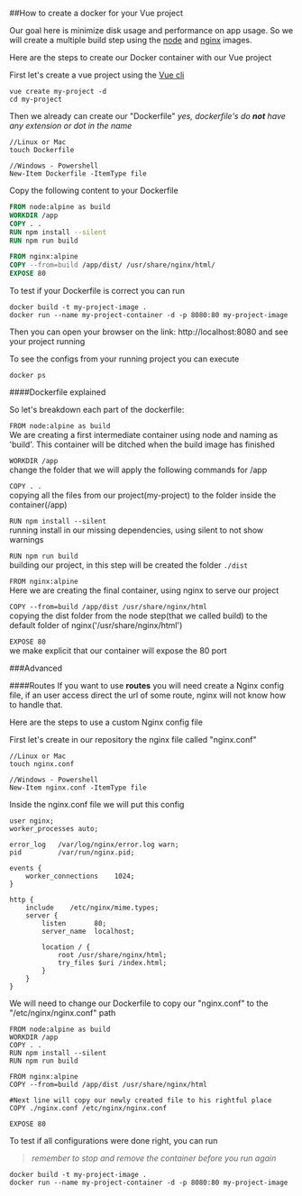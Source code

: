 ##How to create a docker for your Vue project

Our goal here is minimize disk usage and performance on app usage.
So we will create a multiple build step using the [node](https://nodejs.org/en/) and [nginx](https://www.nginx.com/) images.

Here are the steps to create our Docker container with our Vue project

First let's create a vue project using the [Vue cli](https://cli.vuejs.org/guide/installation.html)

```
vue create my-project -d
cd my-project
``` 

Then we already can create our "Dockerfile"
*yes, dockerfile's do **not** have any extension or dot in the name*

```
//Linux or Mac
touch Dockerfile

//Windows - Powershell
New-Item Dockerfile -ItemType file
```

 Copy the following content to your Dockerfile
 
 ```dockerfile
FROM node:alpine as build
WORKDIR /app
COPY . .
RUN npm install --silent
RUN npm run build

FROM nginx:alpine
COPY --from=build /app/dist/ /usr/share/nginx/html/
EXPOSE 80
```
 To test if your Dockerfile is correct you can run
 
 ```
 docker build -t my-project-image .
 docker run --name my-project-container -d -p 8080:80 my-project-image
 ```

Then you can open your browser on the link: http://localhost:8080 and see your project running

To see the configs from your running project you can execute
```
docker ps 
```

####Dockerfile explained

So let's breakdown each part of the dockerfile:

`FROM node:alpine as build`<br/>
We are creating a first intermediate container using node and naming as 'build'. This container will be ditched when the build image has finished

`WORKDIR /app`<br/>
change the folder that we will apply the following commands for /app
 
`COPY . .`<br/>
copying all the files from our project(my-project) to the folder inside the container(/app)
 
`RUN npm install --silent`<br/>
running install in our missing dependencies, using silent to not show warnings
 
`RUN npm run build`<br/>
building our project, in this step will be created the folder `./dist`
 
`FROM nginx:alpine`<br/>
Here we are creating the final container, using nginx to serve our project
 
`COPY --from=build /app/dist /usr/share/nginx/html`<br/>
copying the dist folder from the node step(that we called build) to the default folder of nginx('/usr/share/nginx/html')

`EXPOSE 80`<br/>
we make explicit that our container will expose the 80 port

###Advanced

####Routes
If you want to use **routes** you will need create a Nginx config file, if an user access direct the url of some route, nginx will not know how to handle that.

Here are the steps to use a custom Nginx config file


First let's create in our repository the nginx file called "nginx.conf"
```
//Linux or Mac
touch nginx.conf

//Windows - Powershell
New-Item nginx.conf -ItemType file
```

Inside the nginx.conf file we will put this config

```
user nginx;
worker_processes auto;

error_log   /var/log/nginx/error.log warn;
pid         /var/run/nginx.pid;

events {
    worker_connections    1024;
}

http {
    include    /etc/nginx/mime.types;
    server {
        listen       80;
        server_name  localhost;

        location / {
            root /usr/share/nginx/html;
            try_files $uri /index.html;
        }
    }
} 
```

We will need to change our Dockerfile to copy our "nginx.conf" to the "/etc/nginx/nginx.conf" path

```
FROM node:alpine as build
WORKDIR /app
COPY . .
RUN npm install --silent
RUN npm run build

FROM nginx:alpine
COPY --from=build /app/dist /usr/share/nginx/html

#Next line will copy our newly created file to his rightful place 
COPY ./nginx.conf /etc/nginx/nginx.conf

EXPOSE 80
```

To test if all configurations were done right, you can run<br/>
>*remember to stop and remove the container before you run again*
```
docker build -t my-project-image .
docker run --name my-project-container -d -p 8080:80 my-project-image
```